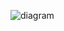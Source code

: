 ![diagram](https://raw.githubusercontent.com/CloudCoreo/audit-aws-rds/master/images/diagram.png "diagram")

